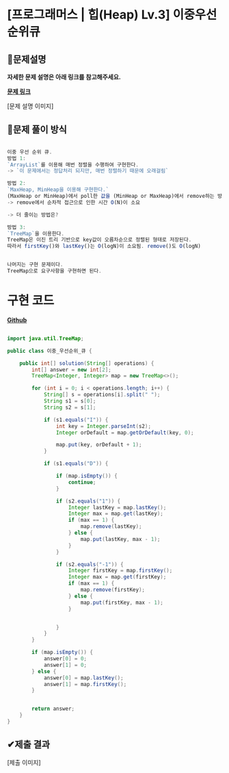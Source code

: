 # **[프로그래머스 | 힙(Heap) Lv.3] 이중우선순위큐**

## **📖문제설명**

**자세한 문제 설명은 아래 링크를 참고해주세요.**

<U>**[문제 링크](https://programmers.co.kr/learn/courses/30/lessons/42628?language=java)**</U>

[문제 설명 이미지]

## **🤔문제 풀이 방식**

```js

이중 우선 순위 큐.
방법 1:
`ArrayList`를 이용해 매번 정렬을 수행하여 구현한다.
-> `이 문제에서는 정답처리 되지만, 매번 정렬하기 때문에 오래걸림`

방법 2:
`MaxHeap, MinHeap을 이용해 구현한다.`
(MaxHeap or MinHeap)에서 poll한 값을 (MinHeap or MaxHeap)에서 remove하는 방식
-> remove에서 순차적 접근으로 인한 시간 O(N)이 소요

-> 더 줄이는 방법은?

방법 3:
`TreeMap`을 이용한다.
TreeMap은 이진 트리 기반으로 key값이 오름차순으로 정렬된 형태로 저장된다.
따라서 firstKey()와 lastKey()는 O(logN)이 소요됨. remove()도 O(logN)


나머지는 구현 문제이다.
TreeMap으로 요구사항을 구현하면 된다.

```

# 구현 코드

<U>**[Github](https://github.com/mokhs00/CodingTest/blob/master/src/main/java/Programmers/%EC%9D%B4%EC%A4%91_%EC%9A%B0%EC%84%A0%EC%88%9C%EC%9C%84_%ED%81%90.java)**</U>

```java

import java.util.TreeMap;

public class 이중_우선순위_큐 {

    public int[] solution(String[] operations) {
        int[] answer = new int[2];
        TreeMap<Integer, Integer> map = new TreeMap<>();

        for (int i = 0; i < operations.length; i++) {
            String[] s = operations[i].split(" ");
            String s1 = s[0];
            String s2 = s[1];

            if (s1.equals("I")) {
                int key = Integer.parseInt(s2);
                Integer orDefault = map.getOrDefault(key, 0);

                map.put(key, orDefault + 1);
            }

            if (s1.equals("D")) {

                if (map.isEmpty()) {
                    continue;
                }

                if (s2.equals("1")) {
                    Integer lastKey = map.lastKey();
                    Integer max = map.get(lastKey);
                    if (max == 1) {
                        map.remove(lastKey);
                    } else {
                        map.put(lastKey, max - 1);
                    }
                }

                if (s2.equals("-1")) {
                    Integer firstKey = map.firstKey();
                    Integer max = map.get(firstKey);
                    if (max == 1) {
                        map.remove(firstKey);
                    } else {
                        map.put(firstKey, max - 1);
                    }


                }
            }
        }

        if (map.isEmpty()) {
            answer[0] = 0;
            answer[1] = 0;
        } else {
            answer[0] = map.lastKey();
            answer[1] = map.firstKey();
        }


        return answer;
    }
}
```

## **✔제출 결과**

[제출 이미지]
